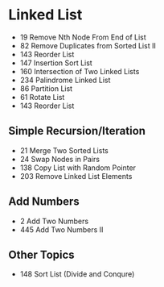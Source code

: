 # Linked List
* 19 Remove Nth Node From End of List
* 82 Remove Duplicates from Sorted List II
* 143 Reorder List
* 147 Insertion Sort List
* 160 Intersection of Two Linked Lists
* 234 Palindrome Linked List
* 86 Partition List
* 61 Rotate List
* 143 Reorder List

## Simple Recursion/Iteration
* 21 Merge Two Sorted Lists
* 24 Swap Nodes in Pairs
* 138 Copy List with Random Pointer
* 203 Remove Linked List Elements


## Add Numbers
* 2 Add Two Numbers
* 445 Add Two Numbers II

## Other Topics
* 148 Sort List (Divide and Conqure)


